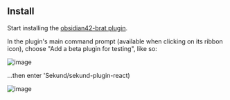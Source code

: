## Install

Start installing the [obsidian42-brat plugin](https://github.com/TfTHacker/obsidian42-brat).

In the plugin's main command prompt (available when clicking on its ribbon icon), choose "Add a beta plugin for testing", like so:

![image](https://user-images.githubusercontent.com/41804/145723378-aecdd556-c825-4a03-a376-c65e243082fd.png)

...then enter 'Sekund/sekund-plugin-react)

![image](https://user-images.githubusercontent.com/41804/145723280-38d55268-0f0c-429f-b21c-8d4f0fbade11.png)

